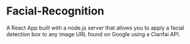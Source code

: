 # Facial-Recognition
A React App built with a node.js server that allows you to apply a facial detection box to any image URL found on Google using a Clarifai API.
